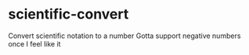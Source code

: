 # scientific-convert
Convert scientific notation to a number
Gotta support negative numbers once I feel like it

